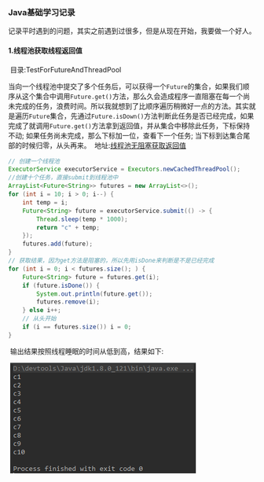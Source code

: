 ### Java基础学习记录

​	记录平时遇到的问题，其实之前遇到过很多，但是从现在开始，我要做一个好人。

#### 1.线程池获取线程返回值 

​	目录:TestForFutureAndThreadPool

​	当向一个线程池中提交了多个任务后，可以获得一个```Future```的集合，如果我们顺序从这个集合中调用```Future.get()```方法，那么久会造成程序一直阻塞在每一个尚未完成的任务，浪费时间。所以我就想到了比顺序遍历稍微好一点的方法。
​	其实就是遍历`Future`集合，先通过`Future.isDown()`方法判断此任务是否已经完成，如果完成了就调用`Future.get()`方法拿到返回值，并从集合中移除此任务，下标保持不动; 如果任务尚未完成，那么下标加一位，查看下一个任务; 当下标到达集合尾部的时候归零，从头再来。
​	地址:[线程池无阻塞获取返回值](https://github.com/humyPro/javase/blob/master/TestForFutureAndThreadPool/TestForFutureAndThreadPool.java)

```java
// 创建一个线程池
ExecutorService executorService = Executors.newCachedThreadPool();
//创建十个任务，直接submit到线程池中
ArrayList<Future<String>> futures = new ArrayList<>();
for (int i = 10; i > 0; i--) {
    int temp = i;
    Future<String> future = executorService.submit(() -> {
        Thread.sleep(temp * 1000);
        return "c" + temp;
    });
    futures.add(future);
}
// 获取结果，因为get方法是阻塞的，所以先用isDone来判断是不是已经完成
for (int i = 0; i < futures.size(); ) {
    Future<String> future = futures.get(i);
    if (future.isDone()) {
        System.out.println(future.get());
        futures.remove(i);
    } else i++;
    // 从头开始
    if (i == futures.size()) i = 0;
}
```

​	输出结果按照线程睡眠的时间从低到高，结果如下:

​	![运行结果](https://github.com/humyPro/javase/blob/master/TestForFutureAndThreadPool/%E8%BF%90%E8%A1%8C%E7%BB%93%E6%9E%9C.png)




